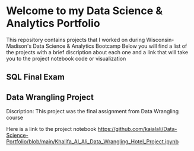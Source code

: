 # Welcome to my Data Science & Analytics Portfolio
This repository contains projects that I worked on during Wisconsin-Madison's Data Science & Analytics Bootcamp
Below you will find a list of the projects with a brief discription about each one and a link that will take you to the project notebook code or visualization 

## SQL Final Exam


## Data Wrangling Project
Discription: This project was the final assignment from Data Wrangling course 

Here is a link to the project notebook https://github.com/kaialali/Data-Science-Portfolio/blob/main/Khalifa_Al_Ali_Data_Wrangling_Hotel_Project.ipynb
